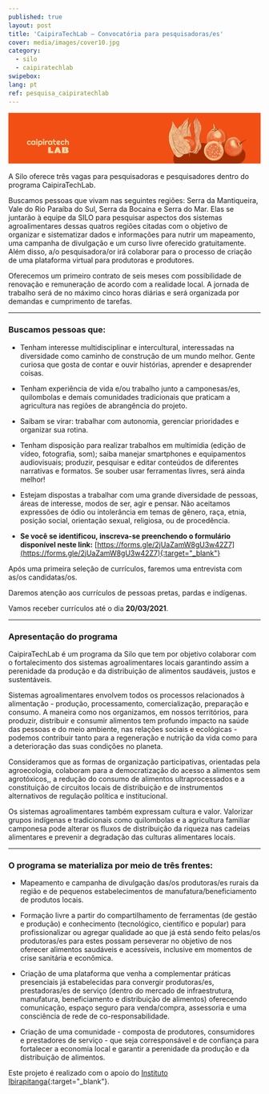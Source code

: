 ```yaml
---
published: true
layout: post
title: 'CaipiraTechLab – Convocatória para pesquisadoras/es'
cover: media/images/cover10.jpg
category:
  - silo
  - caipiratechlab
swipebox:
lang: pt
ref: pesquisa_caipiratechlab
---
```


![](/media/images/c21_banner.png)

A Silo oferece três vagas para pesquisadoras e pesquisadores dentro do programa CaipiraTechLab.
 
Buscamos pessoas que vivam nas seguintes regiões: Serra da Mantiqueira, Vale do Rio Paraíba do Sul, Serra da Bocaina e Serra do Mar. Elas se juntarão à equipe da SILO para pesquisar aspectos dos sistemas agroalimentares dessas quatros regiões citadas com o objetivo de organizar e sistematizar dados e informações para nutrir um mapeamento, uma campanha de divulgação e um curso livre oferecido gratuitamente. Além disso, a/o pesquisadora/or irá colaborar para o processo de criação de uma plataforma virtual para produtoras e produtores. 
 
Oferecemos um primeiro contrato de seis meses com possibilidade de renovação e remuneração de acordo com a realidade local. A jornada de trabalho será de no máximo cinco horas diárias e será organizada por demandas e cumprimento de tarefas.
 
     
---
  
### Buscamos pessoas que:
   
* Tenham interesse multidisciplinar e intercultural, interessadas na diversidade como caminho de construção de um mundo melhor. Gente curiosa que gosta de contar e ouvir histórias, aprender e desaprender coisas.
  
* Tenham experiência de vida e/ou trabalho junto a camponesas/es, quilombolas e demais comunidades tradicionais que praticam a agricultura nas regiões de abrangência do projeto.
  
* Saibam se virar: trabalhar com autonomia, gerenciar prioridades e organizar sua rotina.
   
* Tenham disposição para realizar trabalhos em multimídia (edição de vídeo, fotografia, som); saiba manejar smartphones e equipamentos audiovisuais; produzir, pesquisar e editar conteúdos de diferentes narrativas e formatos. Se souber usar ferramentas livres, será ainda melhor!
  
* Estejam dispostas a trabalhar com uma grande diversidade de pessoas, áreas de interesse, modos de ser, agir e pensar. Não aceitamos expressões de ódio ou intolerância em temas de gênero, raça, etnia, posição social, orientação sexual, religiosa, ou de procedência.
 
* **Se você se identificou, inscreva-se preenchendo o formulário disponível neste link:** [https://forms.gle/2jUaZamW8gU3w42Z7](https://forms.gle/2jUaZamW8gU3w42Z7){:target="_blank"}
 
Após uma primeira seleção de currículos, faremos uma entrevista com as/os candidatas/os.
 
Daremos atenção aos currículos de pessoas pretas, pardas e indígenas.  
 
Vamos receber currículos até o dia **20/03/2021**.
  
---
  
### Apresentação do programa
 
CaipiraTechLab é um programa da Silo que tem por objetivo colaborar com o fortalecimento dos sistemas agroalimentares locais garantindo assim a perenidade da produção e da distribuição de alimentos saudáveis, justos e sustentáveis.
 
Sistemas agroalimentares envolvem todos os processos relacionados à alimentação - produção, processamento, comercialização, preparação e consumo. A maneira como nos organizamos, em nossos territórios, para produzir, distribuir e consumir alimentos tem profundo impacto na saúde das pessoas e do meio ambiente, nas relações sociais e ecológicas - podemos contribuir tanto para a regeneração e nutrição da vida como para a deterioração das suas condições no planeta. 
 
Consideramos que as formas de organização participativas, orientadas pela agroecologia, colaboram para a democratização do acesso a alimentos sem agrotóxicos,, a redução do consumo de alimentos ultraprocessados e a constituição de circuitos locais de distribuição e de instrumentos alternativos de regulação política e institucional.
 
Os sistemas agroalimentares também expressam cultura e valor. Valorizar grupos indígenas e tradicionais como quilombolas e a agricultura familiar camponesa pode alterar os fluxos de distribuição da riqueza nas cadeias alimentares e prevenir a degradação das culturas alimentares locais.
   
---
  
   
### O programa se materializa por meio de três frentes:
  
* Mapeamento e campanha de divulgação das/os produtoras/es rurais da região e de pequenos estabelecimentos de manufatura/beneficiamento de produtos locais. 
  
* Formação livre a partir do compartilhamento de ferramentas (de gestão e produção) e conhecimento (tecnológico, científico e popular) para profissionalizar ou agregar qualidade ao que já está sendo feito pelas/os produtoras/es para estes possam perseverar no objetivo de nos oferecer alimentos saudáveis e acessíveis, inclusive em momentos de crise sanitária e econômica.

* Criação de uma plataforma que venha a complementar práticas presenciais já estabelecidas para convergir produtoras/es, prestadoras/es de serviço (dentro do mercado de infraestrutura, manufatura, beneficiamento e distribuição de alimentos) oferecendo comunicação, espaço seguro para venda/compra, assessoria e uma consciência de rede de co-responsabilidade.

* Criação de uma comunidade - composta de produtores, consumidores e prestadores de serviço - que seja corresponsável e de confiança para fortalecer a economia local e garantir a perenidade da produção e da distribuição de alimentos.
  
Este projeto é realizado com o apoio do [Instituto Ibirapitanga](https://www.ibirapitanga.org.br/){:target="_blank"}.
